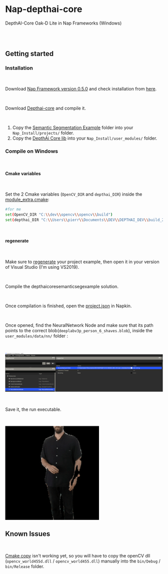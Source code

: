 # Nap-depthai-core
DepthAI-Core Oak-D Lite in Nap Frameworks (Windows)

<br>
<br>

## Getting started

### Installation

<br>

Download [Nap Framework version 0.5.0](https://www.napframework.com/) and check installation from [here](https://github.com/napframework/nap/releases). 

<br>

Download [Depthai-core](https://github.com/luxonis/depthai-core) and compile it.

<br>

1) Copy the [Semantic Segmentation Example](./depthaicoresemanticsegexample) folder into your `Nap_Install/projects/` folder.
2) Copy the [DepthAi Core lib](./mod_depthaicore) into your  `Nap_Install/user_modules/` folder.


### Compile on Windows

<br>

#### Cmake variables

<br>

Set the 2 Cmake variables (`OpenCV_DIR` and `depthai_DIR`) inside the [module_extra.cmake](./mod_depthaicore/module_extra.cmake):

```sh
#for me
set(OpenCV_DIR "C:\\dev\\opencv\\opencv\\build")
set(depthai_DIR "C:\\Users\\pierr\\Documents\\DEV\\DEPTHAI_DEV\\build_2")
```

<br>

#### regenerate

<br>

Make sure to [regenerate](./depthaicoresemanticsegexample/regenerate.bat) your project example, then open it in your version of Visual Studio (I'm using VS2019).

<br>

Compile the depthaicoresemanticsegexample solution.

<br>

Once compilation is finished, open the [project.json](./depthaicoresemanticsegexample/project.json) in Napkin.

<br>

Once opened, find the NeuralNetwork Node and make sure that its path points to the correct blob(`deeplabv3p_person_6_shaves.blob`), inside the `user_modules/data/nn/` folder :

<br>

![.](./Assets/imgs/NNPath.PNG)

<br>

Save it, the run executable.

<br>

![.](./Assets/imgs/Kicking.gif)





## Known Issues

<br>

[Cmake copy](./mod_depthaicore/module_extra.cmake) isn't working yet, so you will have to copy the openCV dll (`opencv_world455d.dll` / `opencv_world455.dll`) manually into the `bin/Debug` / `bin/Release` folder.